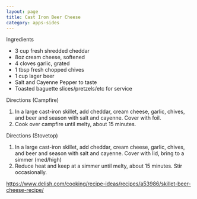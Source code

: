 ```yaml
---
layout: page
title: Cast Iron Beer Cheese
category: apps-sides
---
```


Ingredients

  * 3 cup fresh shredded cheddar
  * 8oz cream cheese, softened
  * 4 cloves garlic, grated
  * 1 tbsp fresh chopped chives
  * 1 cup lager beer
  * Salt and Cayenne Pepper to taste
  * Toasted baguette slices/pretzels/etc for service

Directions (Campfire)

  1. In a large cast-iron skillet, add cheddar, cream cheese, garlic, chives, and beer and season with salt and cayenne. Cover with foil.
  2. Cook over campfire until melty, about 15 minutes.

Directions (Stovetop)

  1. In a large cast-iron skillet, add cheddar, cream cheese, garlic, chives, and beer and season with salt and cayenne. Cover with lid, bring to a simmer (med/high)
  2. Reduce heat and keep at a simmer until melty, about 15 minutes. Stir occasionally.

<https://www.delish.com/cooking/recipe-ideas/recipes/a53986/skillet-beer-cheese-recipe/>